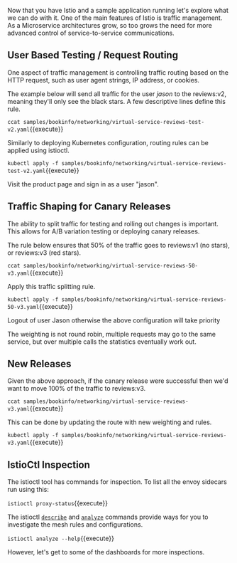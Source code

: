 Now that you have Istio and a sample application running let's explore what we can do with it. One of the main features of Istio is traffic management. As a Microservice architectures grow, so too grows the need for more advanced control of service-to-service communications.

## User Based Testing / Request Routing

One aspect of traffic management is controlling traffic routing based on the HTTP request, such as user agent strings, IP address, or cookies.

The example below will send all traffic for the user _jason_ to the reviews:v2, meaning they'll only see the black stars. A few descriptive lines define this rule.

`ccat samples/bookinfo/networking/virtual-service-reviews-test-v2.yaml`{{execute}}

Similarly to deploying Kubernetes configuration, routing rules can be applied using istioctl.

`kubectl apply -f samples/bookinfo/networking/virtual-service-reviews-test-v2.yaml`{{execute}}

Visit the product page and sign in as a user "jason".

## Traffic Shaping for Canary Releases

The ability to split traffic for testing and rolling out changes is important. This allows for A/B variation testing or deploying canary releases.

The rule below ensures that 50% of the traffic goes to reviews:v1 (no stars), or reviews:v3 (red stars).

`ccat samples/bookinfo/networking/virtual-service-reviews-50-v3.yaml`{{execute}}

Apply this traffic splitting rule.

`kubectl apply -f samples/bookinfo/networking/virtual-service-reviews-50-v3.yaml`{{execute}}

Logout of user Jason otherwise the above configuration will take priority

The weighting is not round robin, multiple requests may go to the same service, but over multiple calls the statistics eventually work out.

## New Releases

Given the above approach, if the canary release were successful then we'd want to move 100% of the traffic to reviews:v3.

`ccat samples/bookinfo/networking/virtual-service-reviews-v3.yaml`{{execute}}

This can be done by updating the route with new weighting and rules.

`kubectl apply -f samples/bookinfo/networking/virtual-service-reviews-v3.yaml`{{execute}}

## IstioCtl Inspection

The istioctl tool has commands for inspection. To list all the envoy sidecars run using this:

`istioctl proxy-status`{{execute}}

The istioctl [`describe`](https://istio.io/latest/docs/ops/diagnostic-tools/istioctl-describe/) and [`analyze`](https://istio.io/latest/docs/ops/diagnostic-tools/istioctl-analyze/) commands provide ways for you to investigate the mesh rules and configurations.

`istioctl analyze --help`{{execute}}

However, let's get to some of the dashboards for more inspections.
